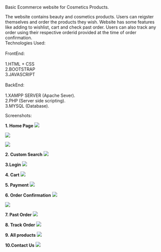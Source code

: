 Basic Ecommerce website for Cosmetics Products.

The website contains beauty and cosmetics products. Users can reigster themselves and order the products they wish.
Website has some features like adding to wishlist, cart and check past order.
Users can also track any order using their respective orderid provided at the time of order confirmation.
<br>
Technologies Used:<br>
<br>
FrontEnd:<br>
<br>
1.HTML + CSS<br>
2.BOOTSTRAP<br>
3.JAVASCRIPT<br>
<br>
BackEnd:<br>
<br>
1.XAMPP SERVER (Apache Sever).<br>
2.PHP (Server side scripting).<br>
3.MYSQL (Database).<br>

Screenshots:

<b>1. Home Page</b>
![](images/1.png)

![](images/2.png)

![](images/3.png)

<b>2. Custom Search</b>
![](images/customsearch.png)

<b>3.Login</b>
![](images/login.png)

<b>4. Cart</b>
![](images/cart.png)

<b>5. Payment</b>
![](images/payment.png)

<b>6. Order Confirmation</b>
![](images/order1.png)

![](images/order2.png)

<b>7. Past Order</b>
![](images/pastorder.png)

<b>8. Track Order</b>
![](images/trackorder.png)

<b>9. All products</b>
![](images/products.png)

<b>10.Contact Us</b>
![](images/contactus.png)

